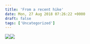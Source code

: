 ```yaml
---
title: 'From a recent hike'
date: Mon, 27 Aug 2018 07:26:22 +0000
draft: false
tags: ['Uncategorized']
---
```


![](https://www.main-vision.com/richard/blog/wp-content/uploads/2018/08/img_8451.jpg)![](https://www.main-vision.com/richard/blog/wp-content/uploads/2018/08/img_8449.jpg)